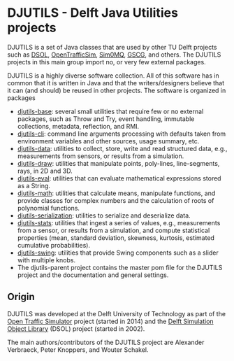 # DJUTILS - Delft Java Utilities projects

DJUTILS is a set of Java classes that are used by other TU Delft projects such as [DSOL](https://simulation.tudelft.nl/dsol/manual/), [OpenTrafficSim](https://opentrafficsim.org/docs/latest/), [Sim0MQ](https://sim0mq.org/), [GSCG](https://gscg.org/), and others. The DJUTILS projects in this main group import no, or very few external packages.

DJUTILS is a highly diverse software collection. All of this software has in common that it is written in Java and that the writers/designers believe that it can (and should) be reused in other projects. The software is organized in packages

* [djutils-base](https://djutils.org/manual/djutils): several small utilities that require few or no external packages, such as Throw and Try, event handling, immutable collections, metadata, reflection, and RMI.
* [djutils-cli](https://djutils.org/manual/djutils-cli): command line arguments processing with defaults taken from environment variables and other sources, usage summary, etc.
* [djutils-data](https://djutils.org/manual/djutils-data): utilities to collect, store, write and read structured data, e.g., measurements from sensors, or results from a simulation.
* [djutils-draw](https://djutils.org/manual/djutils-draw): utilities that manipulate points, poly-lines, line-segments, rays, in 2D and 3D.
* [djutils-eval](https://djutils.org/manual/djutils-eval): utilities that can evaluate mathematical expressions stored as a String.
* [djutils-math](https://djutils.org/manual/djutils-math): utilities that calculate means, manipulate functions, and provide classes for complex numbers and the calculation of roots of polynomial functions.
* [djutils-serialization](https://djutils.org/manual/djutils-serialization): utilities to serialize and deserialize data.
* [djutils-stats](https://djutils.org/manual/djutils-stats): utilities that ingest a series of values, e.g., measurements from a sensor, or results from a simulation, and compute statistical properties (mean, standard deviation, skewness, kurtosis, estimated cumulative probabilities).
* [djutils-swing](https://djutils.org/manual/djutils-swing): utilities that provide Swing components such as a slider with multiple knobs.
* The djutils-parent project contains the master pom file for the DJUTILS project and the documentation and general settings.


## Origin

DJUTILS was developed at the Delft University of Technology as part of the [Open Traffic Simulator](https://opentrafficsim.org/docs/latest/) project (started in 2014) and the [Delft Simulation Object Library](https://simulation.tudelft.nl/dsol/manual/) (DSOL) project (started in 2002).

The main authors/contributors of the DJUTILS project are Alexander Verbraeck, Peter Knoppers, and Wouter Schakel.